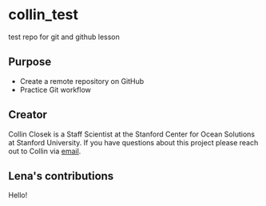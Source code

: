 # collin_test
test repo for git and github lesson

## Purpose

- Create a remote repository on GitHub
- Practice Git workflow

## Creator

Collin Closek is a Staff Scientist at the Stanford Center for Ocean Solutions at Stanford University. If you have questions about this project please reach out to Collin via [email](mailto:closek@stanford.edu).

## Lena's contributions 

Hello!